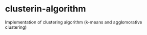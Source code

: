 # clusterin-algorithm
Implementation of clustering algorithm (k-means and agglomorative clustering)
